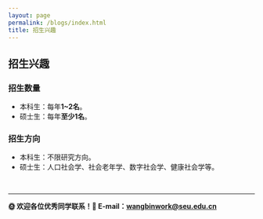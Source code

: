 ```yaml
---
layout: page
permalink: /blogs/index.html
title: 招生兴趣
---
```



## **招生兴趣**
###  招生数量
- 本科生：每年**1~2名**。
- 硕士生：每年**至少1名**。

### 招生方向
- 本科生：不限研究方向。
- 硕士生：人口社会学、社会老年学、数字社会学、健康社会学等。

<br>


---


**🌞 欢迎各位优秀同学联系！📧 E-mail：wangbinwork@seu.edu.cn**



<br>
